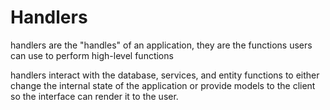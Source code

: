 # Handlers

handlers are the "handles" of an application, they are the functions users can use to perform high-level functions

handlers interact with the database, services, and entity functions to either change the internal state of the application or provide models to the client so the interface can render it to the user.